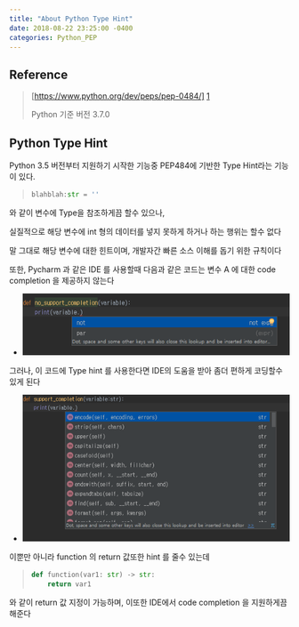 ```yaml
---
title: "About Python Type Hint"
date: 2018-08-22 23:25:00 -0400
categories: Python_PEP
---
```


## Reference
> [https://www.python.org/dev/peps/pep-0484/] [1]
>
> Python 기준 버전 3.7.0
 
## Python Type Hint


Python 3.5 버전부터 지원하기 시작한 기능중 PEP484에 기반한 Type Hint라는 기능이 있다.

> ```python
> blahblah:str = ''
> ```

와 같이 변수에 Type을 참조하게끔 할수 있으나,

실질적으로 해당 변수에 int 형의 데이터를 넣지 못하게 하거나 하는 행위는 할수 없다

말 그대로 해당 변수에 대한 힌트이며, 개발자간 빠른 소스 이해를 돕기 위한 규칙이다

또한, Pycharm 과 같은 IDE 를 사용할때 다음과 같은 코드는 변수 A 에 대한 code completion 을 제공하지 않는다

- ![no_support_completion](/assets/img/no_support_completion.png)

그러나, 이 코드에 Type hint 를 사용한다면 IDE의 도움을 받아 좀더 편하게 코딩할수 있게 된다

- ![no_support_completion](/assets/img/support_completion.png)

이뿐만 아니라 function 의 return 값또한 hint 를 줄수 있는데

> ```python
> def function(var1: str) -> str:
>     return var1
> ```

와 같이 return 값 지정이 가능하며, 이또한 IDE에서 code completion 을 지원하게끔 해준다

[1]:https://www.python.org/dev/peps/pep-0484/